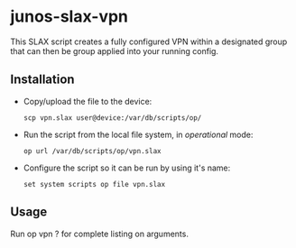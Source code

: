 # junos-slax-vpn

This SLAX script creates a fully configured VPN within a designated group that can then be group applied into your running config.

## Installation

* Copy/upload the file to the device:

    `scp vpn.slax user@device:/var/db/scripts/op/`

* Run the script from the local file system, in *_operational_* mode:

    `op url /var/db/scripts/op/vpn.slax`

* Configure the script so it can be run by using it's name:

    `set system scripts op file vpn.slax`

## Usage ##

Run op vpn ? for complete listing on arguments.


